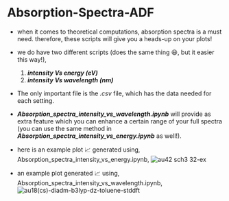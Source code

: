 # Absorption-Spectra-ADF

* when it comes to theoretical computations, absorption spectra is a must need. therefore, these scripts will give you a heads-up on your plots!
* we do have two different scripts (does the same thing 😆, but it easier this way!),
  1. _**intensity Vs energy (eV)**_
  2. _**intensity Vs wavelength (nm)**_

* The only important file is the _.csv_ file, which has the data needed for each setting.
* _**Absorption_spectra_intensity_vs_wavelength.ipynb**_ will provide as extra feature which you can enhance a certain range of your full spectra (you can use the same method in _**Absorption_spectra_intensity_vs_energy.ipynb**_ as well!).
  
* here is an example plot 📈 generated using, Absorption_spectra_intensity_vs_energy.ipynb,
![au42 sch3 32-ex](https://github.com/user-attachments/assets/8d5fea0d-cd1a-4da9-9d22-6f33d6d38298)

* an example plot generated 📈 using, Absorption_spectra_intensity_vs_wavelength.ipynb,
![au18(cs)-diadm-b3lyp-dz-toluene-stddft](https://github.com/user-attachments/assets/1c672719-5de3-47d6-a2fc-966c87fc1edc)


